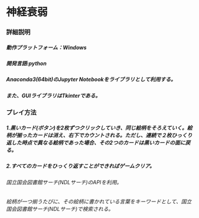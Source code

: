 # 神経衰弱
### 詳細説明
##### 動作プラットフォーム：Windows
##### 開発言語:python
##### Anaconda3(64bit)のJupyter Notebookをライブラリとして利用する。
##### また、GUIライブラリはTkinterである。
### プレイ方法
##### 1.黒いカード(ボタン)を2枚ずつクリックしていき、同じ絵柄をそろえていく。絵柄が揃ったカードは消え、右下でカウントされる。ただし、連続で２枚ひっくり返した時点で異なる絵柄であった場合、その2つのカードは黒いカードの面に戻る。
##### 2.すべてのカードをひっくり返すことができればゲームクリア。
###### 国立国会図書館サーチ(NDLサーチ)のAPIを利用。
###### 絵柄が一つ揃うたびに、その絵柄に書かれている言葉をキーワードとして、国立国会図書館サーチ(NDLサーチ)で検索される。
